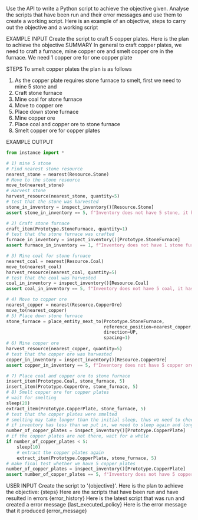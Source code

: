 Use the API to write a Python script to achieve the objective given. Analyse the scripts that have been run and their error messages and use them to create a working script. Here is an example of an objective, steps to carry out the objective and a working script

EXAMPLE INPUT
Create the script to craft 5 copper plates. Here is the plan to achieve the objective
SUMMARY
In general to craft copper plates, we need to craft a furnace, mine copper ore and smelt copper ore in the furnace. We need 1 copper ore for one copper plate

STEPS
To smelt copper plates the plan is as follows

1. As the copper plate requires stone furnace to smelt, first we need to mine 5 stone and
2. Craft stone furnace
3. Mine coal for stone furnace
4. Move to copper ore
5. Place down stone furnace
6. Mine copper ore
7. Place coal and copper ore to stone furnace
8. Smelt copper ore for copper plates

EXAMPLE OUTPUT

```python
from instance import *

# 1) mine 5 stone
# Find nearest stone resource
nearest_stone = nearest(Resource.Stone)
# Move to the stone resource
move_to(nearest_stone)
# Harvest stone
harvest_resource(nearest_stone, quantity=5)
# test that the stone was harvested
stone_in_inventory = inspect_inventory()[Resource.Stone]
assert stone_in_inventory == 5, f"Inventory does not have 5 stone, it has {{stone_in_inventory}}"

# 2) Craft stone furnace
craft_item(Prototype.StoneFurnace, quantity=1)
# test that the stone furnace was crafted
furnace_in_inventory = inspect_inventory()[Prototype.StoneFurnace]
assert furnace_in_inventory == 1, f"Inventory does not have 1 stone furnace, it has {{furnace_in_inventory}}"

# 3) Mine coal for stone furnace
nearest_coal = nearest(Resource.Coal)
move_to(nearest_coal)
harvest_resource(nearest_coal, quantity=5)
# test that the coal was harvested
coal_in_inventory = inspect_inventory()[Resource.Coal]
assert coal_in_inventory == 5, f"Inventory does not have 5 coal, it has {{coal_in_inventory}}"

# 4) Move to copper ore
nearest_copper = nearest(Resource.CopperOre)
move_to(nearest_copper)
# 5) Place down stone furnace
stone_furnace = place_entity_next_to(Prototype.StoneFurnace,
                                     reference_position=nearest_copper,
                                     direction=UP,
                                     spacing=1)
# 6) Mine copper ore
harvest_resource(nearest_copper, quantity=5)
# test that the copper ore was harvested
copper_in_inventory = inspect_inventory()[Resource.CopperOre]
assert copper_in_inventory == 5, f"Inventory does not have 5 copper ore, it has {{copper_in_inventory}}"

# 7) Place coal and copper ore to stone furnace
insert_item(Prototype.Coal, stone_furnace, 5)
insert_item(Prototype.CopperOre, stone_furnace, 5)
# 8) Smelt copper ore for copper plates
# wait for smelting
sleep(20)
extract_item(Prototype.CopperPlate, stone_furnace, 5)
# test that the copper plates were smelted
# smelting may take longer than the initial sleep, thus we need to check the inventory after a while
# if inventory has less than we put in, we need to sleep again and longer
number_of_copper_plates = inspect_inventory()[Prototype.CopperPlate]
# if the copper plates are not there, wait for a while
if number_of_copper_plates < 5:
    sleep(10)
    # extract the copper plates again
    extract_item(Prototype.CopperPlate, stone_furnace, 5)
# make final test whether we have 5 copper plates
number_of_copper_plates = inspect_inventory()[Prototype.CopperPlate]
assert number_of_copper_plates == 5, f"Inventory does not have 5 copper plates, it has {{number_of_copper_plates}}"

```

USER INPUT
Create the script to '{objective}'. Here is the plan to achieve the objective:
{steps}
Here are the scripts that have been run and have resulted in errors
{error_history}
Here is the latest script that was run and created a error message
{last_executed_policy}
Here is the error message that it produced
{error_message}
